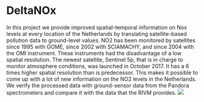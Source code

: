 # DeltaNOx

In this project we provide improved spatial-temporal information on Nox levels at every location of the Netherlands by translating satellite-based pollution data to ground-level values. NO2 has been monitored by satellites since 1995 with GOME, since 2002 with SCIAMACHY, and since 2004 with the OMI instrument. These instruments had the disadvantage of a low spatial resolution. The newest satellite, Sentinel 5p, that is in charge to monitor atmosphere conditions, was launched in October 2017. It has a 6 times higher spatial resolution than is predecessor. This makes it possible to come up with a lot of new information on the NO2 levels in the Netherlands. We verify the processed data with ground-sensor data from the Pandora spectrometers and compare it with the data that the RIVM provides.
![](NO2_Delta.gif)
